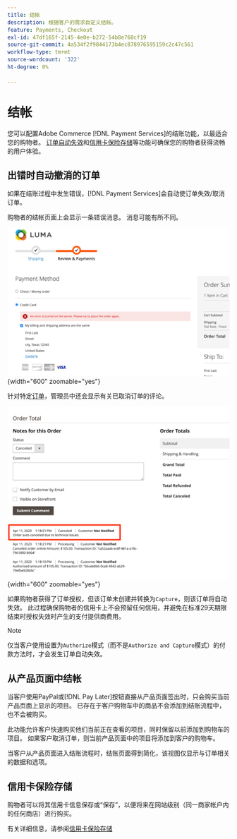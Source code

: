 ```yaml
---
title: 结帐
description: 根据客户的需求自定义结帐。
feature: Payments, Checkout
exl-id: 47df165f-2145-4e0e-b272-54b8e768cf19
source-git-commit: 4a534f2f9844173b4ec878976595159c2c47c561
workflow-type: tm+mt
source-wordcount: '322'
ht-degree: 0%

---
```


# 结帐

您可以配置Adobe Commerce [!DNL Payment Services]的结账功能，以最适合您的购物者。 [订单自动失效](#order-auto-voided-if-error)和[信用卡保险存储](#credit-card-vaulting)等功能可确保您的购物者获得流畅的用户体验。

## 出错时自动撤消的订单

如果在结账过程中发生错误，[!DNL Payment Services]会自动使订单失效/取消订单。

购物者的结帐页面上会显示一条错误消息。 消息可能有所不同。

![签出时出错](assets/user-checkout-error.png "签出时出错"){width="600" zoomable="yes"}

针对特定[订单](https://experienceleague.adobe.com/docs/commerce-admin/stores-sales/order-management/orders/orders.html?lang=en)，管理员中还会显示有关已取消订单的评论。

![已取消订单管理员中的订单注释](assets/admin-checkout-error.png "已取消订单管理员中的订单注释"){width="600" zoomable="yes"}

如果购物者获得了订单授权，但该订单未创建并转换为`Capture`，则该订单将自动失效。 此过程确保购物者的信用卡上不会预留任何信用，并避免在标准29天期限结束时授权失效时产生的支付提供商费用。

>[!NOTE]
>
>仅当客户使用设置为`Authorize`模式（而不是`Authorize and Capture`模式）的付款方法时，才会发生订单自动失效。

## 从产品页面中结帐

当客户使用PayPal或[!DNL Pay Later]按钮直接从产品页面签出时，只会购买当前产品页面上显示的项目。 已存在于客户购物车中的商品不会添加到结账流程中，也不会被购买。

此功能允许客户快速购买他们当前正在查看的项目，同时保留以前添加到购物车的项目。
如果客户取消订单，则当前产品页面中的项目将添加到客户的购物车。

当客户从产品页面进入结账流程时，结账页面得到简化，该视图仅显示与订单相关的数据和选项。

## 信用卡保险存储

购物者可以将其信用卡信息保存或“保存”，以便将来在网站级别（同一商家帐户内的任何商店）进行购买。

有关详细信息，请参阅[信用卡保险存储](vaulting.md)
